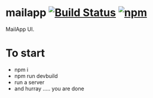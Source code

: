 # mailapp [![Build Status](https://travis-ci.org/jagatjeevan/mailapp.svg?branch=master)](https://travis-ci.org/jagatjeevan/mailapp) [![npm](https://img.shields.io/npm/v/npm.svg?maxAge=2592000)]()
MailApp UI.

# To start
- npm i
- npm run devbuild
- run a server
- and hurray ..... you are done
